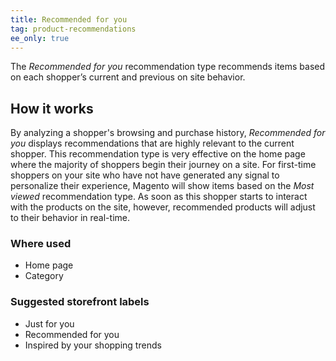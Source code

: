 ```yaml
---
title: Recommended for you
tag: product-recommendations
ee_only: true
---
```


The _Recommended for you_ recommendation type recommends items based on each shopper’s current and previous on site behavior.

## How it works

By analyzing a shopper's browsing and purchase history, _Recommended for you_ displays recommendations that are highly relevant to the current shopper. This recommendation type is very effective on the home page where the majority of shoppers begin their journey on a site. For first-time shoppers on your site who have not have generated any signal to personalize their experience, Magento will show items based on the _Most viewed_ recommendation type. As soon as this shopper starts to interact with the products on the site, however, recommended products will adjust to their behavior in real-time.

### Where used

- Home page
- Category

### Suggested storefront labels

- Just for you
- Recommended for you
- Inspired by your shopping trends
